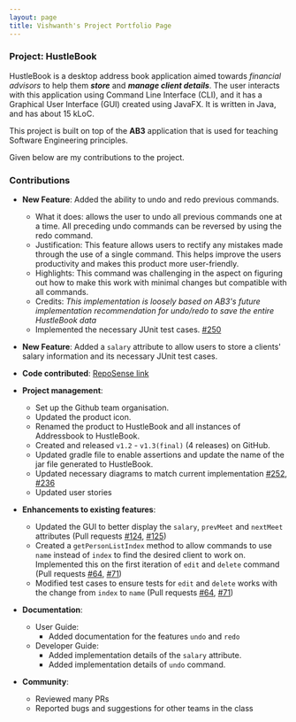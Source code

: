 ```yaml
---
layout: page
title: Vishwanth's Project Portfolio Page
---
```


### Project: HustleBook

HustleBook is a desktop address book application aimed towards *financial advisors* to help them ***store*** and ***manage client details***. 
The user interacts with this application using Command Line Interface (CLI), and it has a Graphical User Interface (GUI) created using JavaFX. It is written in Java, and has about 15 kLoC.

This project is built on top of the **AB3** application that is used for teaching Software Engineering principles.

Given below are my contributions to the project.

### Contributions
* **New Feature**: Added the ability to undo and redo previous commands.
    * What it does: allows the user to undo all previous commands one at a time. All preceding undo commands can be reversed by using the redo command.
    * Justification: This feature allows users to rectify any mistakes made through the use of a single command. This helps improve the users productivity and makes this product more user-friendly. 
    * Highlights: This command was challenging in the aspect on figuring out how to make this work with minimal changes but compatible with all commands. 
    * Credits: *This implementation is loosely based on AB3's future implementation recommendation for undo/redo to save the entire HustleBook data*
    * Implemented the necessary JUnit test cases. [\#250](https://github.com/AY2122S2-CS2103T-W15-2/tp/pull/250)


* **New Feature**: Added a `salary` attribute to allow users to store a clients' salary information and its necessary JUnit test cases. 


* **Code contributed**: [RepoSense link](https://nus-cs2103-ay2122s2.github.io/tp-dashboard/?search=vishwanth2210&breakdown=true&sort=groupTitle&sortWithin=title&since=2022-02-18&timeframe=commit&mergegroup=&groupSelect=groupByRepos&checkedFileTypes=docs~functional-code~test-code~other)


* **Project management**:
    * Set up the Github team organisation.
    * Updated the product icon.
    * Renamed the product to HustleBook and all instances of Addressbook to HustleBook.
    * Created and released `v1.2` - `v1.3(final)` (4 releases) on GitHub.
    * Updated gradle file to enable assertions and update the name of the jar file generated to HustleBook.
    * Updated necessary diagrams to match current implementation [\#252](https://github.com/AY2122S2-CS2103T-W15-2/tp/pull/252), [\#236](https://github.com/AY2122S2-CS2103T-W15-2/tp/pull/236)
    * Updated user stories


* **Enhancements to existing features**:
    * Updated the GUI to better display the `salary`, `prevMeet` and `nextMeet` attributes (Pull requests [\#124](https://github.com/AY2122S2-CS2103T-W15-2/tp/pull/124), [\#125](https://github.com/AY2122S2-CS2103T-W15-2/tp/pull/125))
    * Created a `getPersonListIndex` method to allow commands to use `name` instead of `index` to find the desired client to work on. Implemented this on the first iteration of `edit` and `delete` command (Pull requests [\#64](https://github.com/AY2122S2-CS2103T-W15-2/tp/pull/64), [\#71](https://github.com/AY2122S2-CS2103T-W15-2/tp/pull/71))
    * Modified test cases to ensure tests for `edit` and `delete` works with the change from `index` to `name` (Pull requests [\#64](https://github.com/AY2122S2-CS2103T-W15-2/tp/pull/64), [\#71](https://github.com/AY2122S2-CS2103T-W15-2/tp/pull/71))


* **Documentation**:
    * User Guide:
        * Added documentation for the features `undo` and `redo` 
    * Developer Guide:
        * Added implementation details of the `salary` attribute.
        * Added implementation details of `undo` command.


* **Community**:
    * Reviewed many PRs
    * Reported bugs and suggestions for other teams in the class
